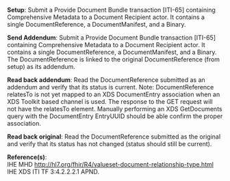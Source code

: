 **Setup**: Submit a Provide Document Bundle transaction [ITI-65] containing Comprehensive Metadata to a Document Recipient
actor. It contains a single DocumentReference, a DocumentManifest, and a Binary.

**Send Addendum**: Submit a Provide Document Bundle transaction [ITI-65] containing Comprehensive Metadata to a Document Recipient
actor. It contains a single DocumentReference, a DocumentManifest, and a Binary. The DocumentReference is
linked to the original DocumentReference (from setup) as its addendum.

**Read back addendum**: Read the DocumentReference submitted as an addendum and verify that its status
is current. Note: DocumentReference relatesTo is not yet mapped to an XDS DocumentEntry association when an XDS Toolkit based channel is used. 
The response to the GET request will not have the relatesTo element. Manually performing an XDS GetDocuments query with the DocumentEntry EntryUUID 
should be able confirm the proper association.

**Read back original**: Read the DocumentReference submitted as the original and verify that its status
has not changed (status should still be current). 

**Reference(s)**:<br> 
IHE MHD http://hl7.org/fhir/R4/valueset-document-relationship-type.html<br> 
IHE XDS ITI TF 3:4.2.2.2.1 APND.

